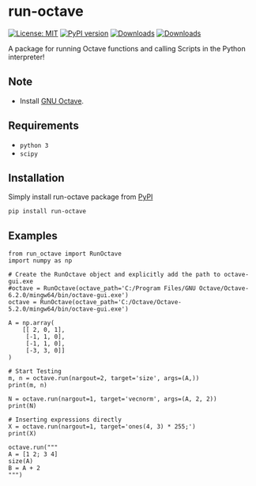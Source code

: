 # run-octave

[![License: MIT](https://img.shields.io/badge/License-MIT-yellow.svg)](https://github.com/ferreirad08/run-octave/blob/main/LICENSE)
[![PyPI version](https://badge.fury.io/py/run-octave.svg)](https://badge.fury.io/py/run-octave)
[![Downloads](https://static.pepy.tech/badge/run-octave)](https://pepy.tech/project/run-octave)
[![Downloads](https://pepy.tech/badge/run-octave/month)](https://pepy.tech/project/run-octave)

A package for running Octave functions and calling Scripts in the Python interpreter!

## Note
* Install [GNU Octave](https://www.gnu.org/software/octave/index).

## Requirements
* `python 3`
* `scipy`

## Installation

Simply install run-octave package from [PyPI](https://pypi.org/project/run-octave/)

    pip install run-octave

## Examples
        
    from run_octave import RunOctave
    import numpy as np

    # Create the RunOctave object and explicitly add the path to octave-gui.exe
    #octave = RunOctave(octave_path='C:/Program Files/GNU Octave/Octave-6.2.0/mingw64/bin/octave-gui.exe')
    octave = RunOctave(octave_path='C:/Octave/Octave-5.2.0/mingw64/bin/octave-gui.exe')

    A = np.array(
        [[ 2, 0, 1],
         [-1, 1, 0],
         [-1, 1, 0],
         [-3, 3, 0]]
    )

    # Start Testing
    m, n = octave.run(nargout=2, target='size', args=(A,))
    print(m, n)

    N = octave.run(nargout=1, target='vecnorm', args=(A, 2, 2))
    print(N)

    # Inserting expressions directly
    X = octave.run(nargout=1, target='ones(4, 3) * 255;')
    print(X)

    octave.run("""
    A = [1 2; 3 4]
    size(A)
    B = A + 2
    """)
